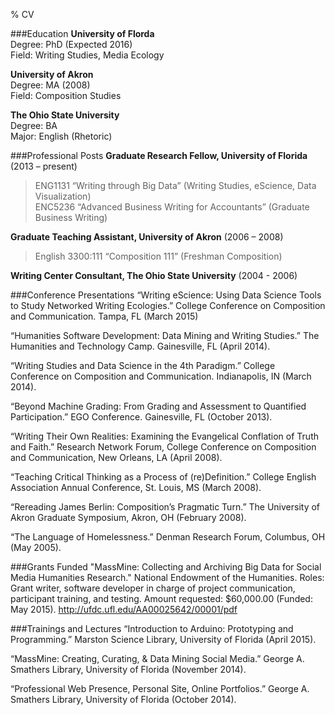% CV

###Education
**University of Florda**  
Degree: PhD (Expected 2016)  
Field: Writing Studies, Media Ecology

**University of Akron**  
Degree: MA (2008)  
Field: Composition Studies

**The Ohio State University**  
Degree: BA  
Major: English (Rhetoric)

###Professional Posts
**Graduate Research Fellow, University of Florida** (2013 – present)

>ENG1131 “Writing through Big Data” (Writing Studies, eScience, Data Visualization)  
>ENC5236  “Advanced Business Writing for Accountants” (Graduate Business Writing)

**Graduate Teaching Assistant, University of Akron** (2006 – 2008)

>English 3300:111 “Composition 111” (Freshman Composition)

**Writing Center Consultant, The Ohio State University** (2004 - 2006)

###Conference Presentations
“Writing eScience: Using Data Science Tools to Study Networked Writing Ecologies.” College Conference on Composition and Communication. Tampa, FL (March 2015)

“Humanities Software Development: Data Mining and Writing Studies.” The Humanities and Technology Camp. Gainesville, FL (April 2014).

“Writing Studies and Data Science in the 4th Paradigm.” College Conference on Composition and Communication. Indianapolis, IN (March 2014).

“Beyond Machine Grading: From Grading and Assessment to Quantified Participation.” EGO Conference. Gainesville, FL (October 2013).

“Writing Their Own Realities: Examining the Evangelical Conflation of Truth and Faith.” Research  Network Forum, College Conference on Composition and Communication, New Orleans, LA (April 2008).

“Teaching Critical Thinking as a Process of (re)Definition.” College English Association Annual Conference, St. Louis, MS (March 2008).

“Rereading James Berlin: Composition’s Pragmatic Turn.” The University of Akron Graduate Symposium, Akron, OH (February 2008).

“The Language of Homelessness.” Denman Research Forum, Columbus, OH (May 2005).

###Grants Funded
"MassMine: Collecting and Archiving Big Data for Social Media Humanities Research." National 
	Endowment of the Humanities. Roles: Grant writer, software developer in charge of project 	communication, participant training, and testing. Amount requested: $60,000.00 (Funded: May 
	2015). <http://ufdc.ufl.edu/AA00025642/00001/pdf>

###Trainings and Lectures
“Introduction to Arduino: Prototyping and Programming.” Marston Science Library, University of 
	Florida (April 2015). 

“MassMine: Creating, Curating, & Data Mining Social Media.” George A. Smathers Library, 	University of Florida (November 2014). 

“Professional Web Presence, Personal Site, Online Portfolios.” George A. Smathers Library, University 	of Florida (October 2014).
